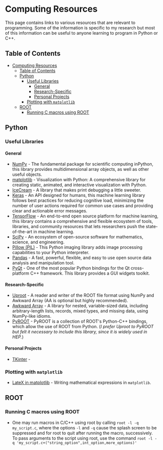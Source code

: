# Computing Resources

This page contains links to various resources that are relevant to programming. Some of the information is specific to my research but most of this information can be useful to anyone learning to program in Python or C++.

## Table of Contents

- [Computing Resources](#computing-resources)
  - [Table of Contents](#table-of-contents)
  - [Python](#python)
    - [Useful Libraries](#useful-libraries)
      - [General](#general)
      - [Research-Specific](#research-specific)
      - [Personal Projects](#personal-projects)
    - [Plotting with `matplotlib`](#plotting-with-matplotlib)
  - [ROOT](#root)
    - [Running C macros using ROOT](#running-c-macros-using-root)

## Python

### Useful Libraries

#### General

- [NumPy](https://numpy.org) - The fundamental package for scientific computing inPython, this library provides multidimensional array objects, as well as other useful objects. 
- [matplotlib](https://matplotlib.org) - Visualization with Python: A comprehensive library for creating static, animated, and interactive visualization with Python.
- [IceCream](https://github.com/gruns/icecream) - A library that makes print debugging a little sweeter.
- [Keras](https://keras.io) - An API designed for humans, this machine learning library follows best practices for reducing cognitive load, minimizing the number of user actions required for common use cases and providing clear and actionable error messages.
- [TensorFlow](https://www.tensorflow.org) - An end-to-end open source platform for machine learning, this library contains a comprehensive and flexible ecosystem of tools, libraries, and community resources that lets researchers push the state-of-the-art in machine learning.
- [SciPy](https://www.scipy.org) - An ecosystem of open-source software for mathematics, science, and engineering.
- [Pillow (PIL)](https://pillow.readthedocs.io/en/stable/) - This Python imaging library adds image processing capabilities to your Python interpreter.
- [Pandas](https://pandas.pydata.org/docs/reference/index.html) - A fast, powerful, flexible, and easy to use open source data analysis and manipulation tool.
- [PyQt](https://www.tutorialspoint.com/pyqt/index.htm) - One of the most popular Python bindings for the Qt cross-platform C++ framework. This library provides a GUI widgets toolkit.

#### Research-Specific

- [Uproot](https://github.com/scikit-hep/uproot4) - A reader and writer of the ROOT file format using NumPy and Awkward Array (AA is optional but highly recommended).
- [Awkward Array](https://pypi.org/project/awkward/) - A library for nested, variable-sized data, including arbitrary-length lists, records, mixed types, and missing data, using NumPy-like idioms.
- [PyROOT](https://pypi.org/project/awkward/) - PyROOT is a collection of ROOT's Python-C++ bindings, which allow the use of ROOT from Python. (*I prefer Uproot to PyROOT but felt it necessary to include this library, since it is widely used in HEP.*)

#### Personal Projects

- [TKinter]() -

### Plotting with `matplotlib`

- [LateX in matplotlib](https://matplotlib.org/stable/tutorials/text/mathtext.html) - Writing mathematical expressions in `matplotlib`.


## ROOT

### Running C macros using ROOT

- One may run macros in C/C++ using root by calling `root -l -q my_script.c`, where the options `-l` and `-q` cause the splash screen to be suppressed and for root to quit after running the macro, successively. To pass arguments to the script using root, use the command `root -l -q 'my_script.c+("string_option",int_option,more_options)'`